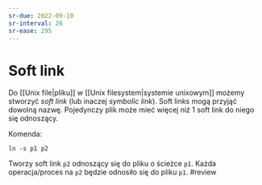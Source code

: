 ```yaml
---
sr-due: 2022-09-10
sr-interval: 26
sr-ease: 295
---
```


# Soft link
Do [[Unix file|pliku]] w [[Unix filesystem|systemie unixowym]] możemy stworzyć *soft link* (lub inaczej *symbolic link*). Soft links mogą przyjąć dowolną nazwę. Pojedynczy plik może mieć więcej niż 1 soft link do niego się odnoszący.

Komenda:
``` 
ln -s p1 p2
```
Tworzy soft link `p2` odnoszący się do pliku o ścieżce `p1`. Każda operacja/proces na `p2` będzie odnosiło się do pliku `p1`.
#review